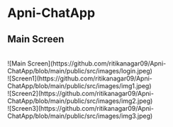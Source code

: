 # Apni-ChatApp



## Main Screen
<br />
![Main Screen](https://github.com/ritikanagar09/Apni-ChatApp/blob/main/public/src/images/login.jpeg)
<br />
![Screen1](https://github.com/ritikanagar09/Apni-ChatApp/blob/main/public/src/images/img1.jpeg)
<br />
![Screen2](https://github.com/ritikanagar09/Apni-ChatApp/blob/main/public/src/images/img2.jpeg)
<br />
![Screen3](https://github.com/ritikanagar09/Apni-ChatApp/blob/main/public/src/images/img3.jpeg)

<br />
